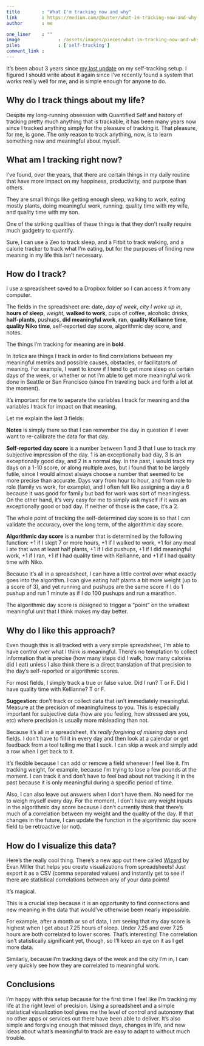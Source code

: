 ```yaml
---
title        : "What I'm tracking now and why"
link         : https://medium.com/@buster/what-im-tracking-now-and-why-e36f280a27c9
author       : me

one_liner    : ""
image			   : /assets/images/pieces/what-im-tracking-now-and-why.png
piles			   : ['self-tracking']
comment_link : 
---
```


It’s been about 3 years since [my last update](/2007/02/07/history-of-my-self-tracking) on my self-tracking setup. I figured I should write about it again since I’ve recently found a system that works really well for me, and is simple enough for anyone to do.

## Why do I track things about my life?

Despite my long-running obsession with Quantified Self and history of tracking pretty much anything that is trackable, it has been many years now since I tracked anything simply for the pleasure of tracking it. That pleasure, for me, is gone. The only reason to track anything, now, is to learn something new and meaningful about myself.

## What am I tracking right now?

I’ve found, over the years, that there are certain things in my daily routine that have more impact on my happiness, productivity, and purpose than others.

They are small things like getting enough sleep, walking to work, eating mostly plants, doing meaningful work, running, quality time with my wife, and quality time with my son.

One of the striking qualities of these things is that they don’t really require much gadgetry to quantify.

Sure, I can use a Zeo to track sleep, and a Fitbit to track walking, and a calorie tracker to track what I’m eating, but for the purposes of finding new meaning in my life this isn’t necessary.

## How do I track?

I use a spreadsheet saved to a Dropbox folder so I can access it from any computer.

The fields in the spreadsheet are: date, *day of week*, *city I woke up in*, **hours of sleep**, *weight*, **walked to work**, cups of coffee, alcoholic drinks, **half-plants**, pushups, **did meaningful work**, **ran**, **quality Kellianne time**, **quality Niko time**, self-reported day score, algorithmic day score, and notes.

The things I’m tracking for meaning are in **bold**.

In *italics* are things I track in order to find correlations between my meaningful metrics and possible causes, obstacles, or facilitators of meaning. For example, I want to know if I tend to get more sleep on certain days of the week, or whether or not I’m able to get more meaningful work done in Seattle or San Francisco (since I’m traveling back and forth a lot at the moment).

It’s important for me to separate the variables I track for meaning and the variables I track for impact on that meaning.

Let me explain the last 3 fields:

**Notes** is simply there so that I can remember the day in question if I ever want to re-calibrate the data for that day.

**Self-reported day score** is a number between 1 and 3 that I use to track my subjective impression of the day. 1 is an exceptionally bad day, 3 is an exceptionally good day, and 2 is a normal day. In the past, I would track my days on a 1-10 score, or along multiple axes, but I found that to be largely futile, since I would almost always choose a number that seemed to be more precise than accurate. Days vary from hour to hour, and from role to role (family vs work, for example), and I often felt like assigning a day a 6 because it was good for family but bad for work was sort of meaningless. On the other hand, it’s very easy for me to simply ask myself if it was an exceptionally good or bad day. If neither of those is the case, it’s a 2.

The whole point of tracking the self-determined day score is so that I can validate the accuracy, over the long term, of the algorithmic day score.

**Algorithmic day score** is a number that is determined by the following function: +1 if I slept 7 or more hours, +1 if I walked to work, +1 for any meal I ate that was at least half plants, +1 if I did pushups, +1 if I did meaningful work, +1 if I ran, +1 if I had quality time with Kellianne, and +1 if I had quality time with Niko.

Because it’s all in a spreadsheet, I can have a little control over what exactly goes into the algorithm. I can give eating half plants a bit more weight (up to a score of 3), and yet running and pushups are the same score if I do 1 pushup and run 1 minute as if I do 100 pushups and run a marathon.

The algorithmic day score is designed to trigger a “point” on the smallest meaningful unit that I think makes my day better.

## Why do I like this approach?

Even though this is all tracked with a very simple spreadsheet, I’m able to have control over what I think is meaningful. There’s no temptation to collect information that is precise (how many steps did I walk, how many calories did I eat) unless I also think there is a direct translation of that precision to the day’s self-reported or algorithmic scores.

For most fields, I simply track a true or false value. Did I run? T or F. Did I have quality time with Kellianne? T or F.

**Suggestion:** don’t track or collect data that isn’t immediately meaningful. Measure at the precision of meaningfulness to you. This is especially important for subjective data (how are you feeling, how stressed are you, etc) where precision is usually more misleading than not.

Because it’s all in a spreadsheet, it’s *really forgiving of missing days* and fields. I don’t have to fill it in every day and then look at a calendar or get feedback from a tool telling me that I suck. I can skip a week and simply add a row when I get back to it.

It’s flexible because I can add or remove a field whenever I feel like it. I’m tracking weight, for example, because I’m trying to lose a few pounds at the moment. I can track it and don’t have to feel bad about not tracking it in the past because it is only meaningful during a specific period of time.

Also, I can also leave out answers when I don’t have them. No need for me to weigh myself every day. For the moment, I don’t have any weight inputs in the algorithmic day score because I don’t currently think that there’s much of a correlation between my weight and the quality of the day. If that changes in the future, I can update the function in the algorithmic day score field to be retroactive (or not).

## How do I visualize this data?

Here’s the really cool thing. There’s a new app out there called [Wizard](http://wizard.evanmiller.org/) by Evan Miller that helps you create visualizations from spreadsheets! Just export it as a CSV (comma separated values) and instantly get to see if there are statistical correlations between any of your data points!

It’s magical.

This is a crucial step because it is an opportunity to find connections and new meaning in the data that would’ve otherwise been nearly impossible.

For example, after a month or so of data, I am seeing that my day score is highest when I get about 7.25 hours of sleep. Under 7.25 and over 7.25 hours are both correlated to lower scores. That’s interesting! The correlation isn’t statistically significant yet, though, so I’ll keep an eye on it as I get more data.

Similarly, because I’m tracking days of the week and the city I’m in, I can very quickly see how they are correlated to meaningful work.

## Conclusions
I’m happy with this setup because for the first time I feel like I’m tracking my life at the right level of precision. Using a spreadsheet and a simple statistical visualization tool gives me the level of control and autonomy that no other apps or services out there have been able to deliver. It’s also simple and forgiving enough that missed days, changes in life, and new ideas about what’s meaningful to track are easy to adapt to without much trouble.
